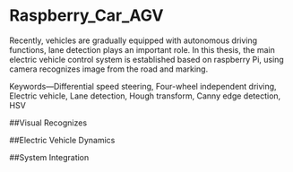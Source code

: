 # Raspberry_Car_AGV
Recently, vehicles are gradually equipped with autonomous driving functions, lane detection plays an important role. In this thesis, the main electric vehicle control system is established based on raspberry Pi, using camera recognizes image from the road and marking.

 Keywords—Differential speed steering, Four-wheel independent driving, Electric vehicle, Lane detection, Hough transform, Canny edge detection, HSV
 
 ##Visual Recognizes 
 
 ##Electric Vehicle Dynamics

 ##System Integration
